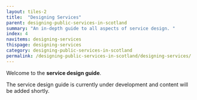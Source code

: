 ```yaml
---
layout: tiles-2
title:  "Designing Services"
parent: designing-public-services-in-scotland
summary: "An in-depth guide to all aspects of service design. "
index: 4
navitems: designing-services
thispage: designing-services
category: designing-public-services-in-scotland
permalink: /designing-public-services-in-scotland/designing-services/
---
```


Welcome to the **service design guide**.

The service design guide is currently under development and content will be
added shortly.
